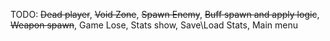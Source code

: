 TODO:
~~Dead player~~,
~~Void Zone~~,
~~Spawn Enemy~~,
~~Buff spawn and apply logic~~,
~~Weapon spawn~~,
Game Lose,
Stats show,
Save\Load Stats,
Main menu
